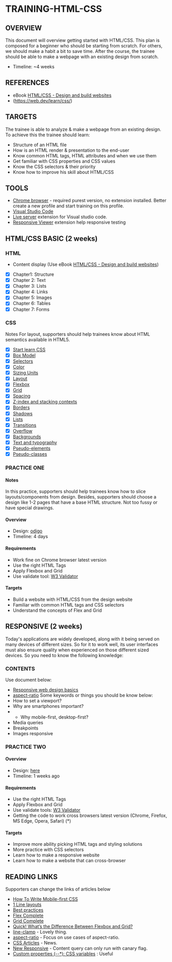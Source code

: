 # TRAINING-HTML-CSS

## OVERVIEW
This document will overview getting started with HTML/CSS. This plan is composed for a beginner who should be starting from scratch. For others, we should make a habit a bit to save time. After the course, the trainee should be able to make a webpage with an existing design from scratch.
- Timeline: ~4 weeks 

## REFERENCES
- eBook [HTML/CSS - Design and build websites](https://drive.google.com/open?id=0B8qLV3MMnCELODc3Y2tWRnZlTlU)
- (https://web.dev/learn/css/)

## TARGETS
The trainee is able to analyze & make a webpage from an existing design. To achieve this the trainee should learn:
- Structure of an HTML file
- How is an HTML render & presentation to the end-user
- Know common HTML tags, HTML attributes and when we use them
- Get familiar with CSS properties and CSS values
- Know the CSS selectors & their priority
- Know how to improve his skill about HTML/CSS
## TOOLS
- [Chrome browser](https://www.google.com/chrome/) - required purest version, no extension installed. Better create a new profile and start training on this profile.
- [Visual Studio Code](https://code.visualstudio.com/)
- [Live server](https://marketplace.visualstudio.com/items?itemName=ritwickdey.LiveServer) extension for Visual studio code.
- [Responsive Viewer](https://chrome.google.com/webstore/detail/responsive-viewer/inmopeiepgfljkpkidclfgbgbmfcennb?hl=en) extension help responsive testing

## HTML/CSS BASIC (2 weeks)

### HTML
- Content display (Use eBook [HTML/CSS - Design and build websites](https://drive.google.com/open?id=0B8qLV3MMnCELODc3Y2tWRnZlTlU))
- [x] Chapter1: Structure
- [x] Chapter 2: Text
- [x] Chapter 3: Lists
- [x] Chapter 4: Links
- [x] Chapter 5: Images
- [x] Chapter 6: Tables
- [x] Chapter 7: Forms
### CSS
Notes
For layout, supporters should help trainees know about HTML semantics available in HTML5.
- [x] [Start learn CSS](https://web.dev/learn/css/)
- [x] [Box Model](https://web.dev/learn/css/box-model/)
- [x] [Selectors](https://web.dev/learn/css/selectors/)
- [x] [Color](https://web.dev/learn/css/color/)
- [x] [Sizing Units](https://web.dev/learn/css/sizing/)
- [x] [Layout](https://web.dev/learn/css/layout/)
- [x] [Flexbox](https://web.dev/learn/css/flexbox/)
- [x] [Grid](https://web.dev/learn/css/grid/)
- [x] [Spacing](https://web.dev/learn/css/spacing/)
- [x] [Z-index and stacking contexts](https://web.dev/learn/css/z-index/)
- [x] [Borders](https://web.dev/learn/css/borders/)
- [x] [Shadows](https://web.dev/learn/css/shadows/)
- [x] [Lists](http://Lists)
- [x] [Transitions](https://web.dev/learn/css/transitions/)
- [x] [Overflow](https://web.dev/learn/css/overflow/)
- [x] [Backgrounds](https://web.dev/learn/css/backgrounds/)
- [x] [Text and typography](https://web.dev/learn/css/typography/)
- [x] [Pseudo-elements](https://web.dev/learn/css/pseudo-elements/)
- [x] [Pseudo-classes](https://web.dev/learn/css/pseudo-classes/)

### PRACTICE ONE
#### Notes
In this practice, supporters should help trainees know how to slice layouts/components from design. Besides, supporters should choose a design like 1-2 pages that have a base HTML structure. Not too fussy or have special drawings.
#### Overview
- Design: [odigo](https://www.figma.com/file/GEdIowP8MaUWaMRaArKe4W/travel-landing-page-jacobvoyles?node-id=0%3A1)
- Timeline: 4 days 
#### Requirements
- Work fine on Chrome browser latest version
- Use the right HTML Tags
- Apply Flexbox and Grid
- Use validate tool: [W3 Validator](https://validator.w3.org/)
#### Targets
- Build a website with HTML/CSS from the design website
- Familiar with common HTML tags and CSS selectors
- Understand the concepts of Flex and Grid
## RESPONSIVE (2 weeks)
Today's applications are widely developed, along with it being served on many devices of different sizes. So for it to work well, its user interfaces must also ensure quality when experienced on those different sized devices. So you need to know the following knowledge:
### CONTENTS
Use document below:
- [Responsive web design basics](https://web.dev/responsive-web-design-basics/)
- [aspect-ratio](https://web.dev/aspect-ratio/)
Some keywords or things you should be know below:
- How to set a viewport?
- Why are smartphones important?
- - Why mobile-first, desktop-first?
- Media queries
- Breakpoints
- Images responsive
### PRACTICE TWO
#### Overview
- Design: [here](https://www.figma.com/file/TbOEy0cgczhySv0RZP1Mdp/NinjaMail-(Community)?node-id=1%3A189&t=jWXgpt30m2lqaFww-0)
- Timeline: 1 weeks ago
#### Requirements
- Use the right HTML Tags
- Apply Flexbox and Grid
- Use validate tools: [W3 Validator](https://validator.w3.org/)
- Getting the code to work cross browsers latest version (Chrome, Firefox, MS Edge, Opera, Safari) (*)
#### Targets
- Improve more ability picking HTML tags and styling solutions
- More practice with CSS selectors
- Learn how to make a responsive website
- Learn how to make a website that can cross-browser
## READING LINKS
Supporters can change the links of articles below
- [How To Write Mobile-first CSS](https://zellwk.com/blog/how-to-write-mobile-first-css/)
- [1 Line layouts](https://1linelayouts.glitch.me/)
- [Best practices](https://medium.com/before-semicolon/50-css-best-practices-guidelines-to-write-better-css-c60807e9eee2)
- [Flex Complete](https://css-tricks.com/snippets/css/a-guide-to-flexbox/)
- [Grid Complete](https://css-tricks.com/snippets/css/complete-guide-grid/)
- [Quick! What’s the Difference Between Flexbox and Grid?](https://css-tricks.com/quick-whats-the-difference-between-flexbox-and-grid/)
- [line-clamp](https://css-tricks.com/almanac/properties/l/line-clamp/) - Lovely thing.
- [aspect-ratio](https://css-tricks.com/almanac/properties/a/aspect-ratio/) - Focus on use cases of aspect-ratio.
- [CSS Articles](https://web.dev/tags/css/) - News.
- [New Responsive](https://web.dev/new-responsive/) - Content query can only run with canary flag.
- [Custom properties (--*): CSS variables](https://developer.mozilla.org/en-US/docs/Web/CSS/--*) : Useful
